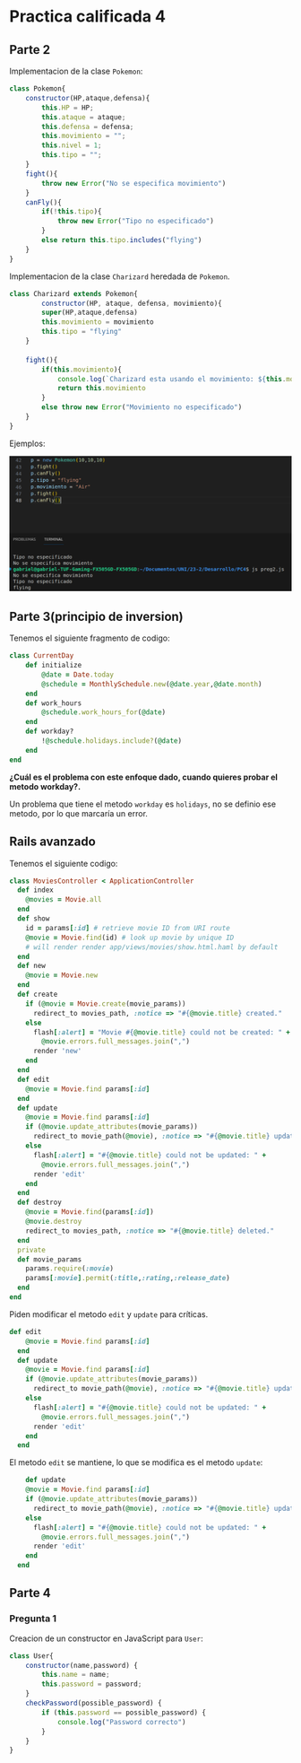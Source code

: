 # Practica calificada 4
## Parte 2
Implementacion de la clase `Pokemon`:

```js
class Pokemon{
    constructor(HP,ataque,defensa){
        this.HP = HP;
        this.ataque = ataque;
        this.defensa = defensa;
        this.movimiento = "";
        this.nivel = 1;
        this.tipo = "";
    }
    fight(){
        throw new Error("No se especifica movimiento")
    }
    canFly(){
        if(!this.tipo){
            throw new Error("Tipo no especificado")
        }
        else return this.tipo.includes("flying")
    }
}
```

Implementacion de la clase `Charizard` heredada de `Pokemon`.

```js
class Charizard extends Pokemon{
        constructor(HP, ataque, defensa, movimiento){
        super(HP,ataque,defensa)
        this.movimiento = movimiento
        this.tipo = "flying"
    }

    fight(){
        if(this.movimiento){
            console.log(`Charizard esta usando el movimiento: ${this.movimiento}`)
            return this.movimiento
        }
        else throw new Error("Movimiento no especificado")
    }
}
```

Ejemplos:

![](https://github.com/GaboYR/PracticaCalificada4-CC3S2/blob/main/images/pokemon.png)
## Parte 3(principio de inversion)

Tenemos el siguiente fragmento de codigo:

```ruby
class CurrentDay
    def initialize
        @date = Date.today
        @schedule = MonthlySchedule.new(@date.year,@date.month)
    end
    def work_hours
        @schedule.work_hours_for(@date)
    end
    def workday?
        !@schedule.holidays.include?(@date)
    end
end
```

**¿Cuál es el problema con este enfoque dado, cuando quieres probar el metodo workday?.**

Un problema que tiene el metodo `workday` es `holidays`, no se definio ese metodo, por lo que marcaría un error.

## Rails avanzado

Tenemos el siguiente codigo:

```ruby
class MoviesController < ApplicationController
  def index
    @movies = Movie.all
  end
  def show
    id = params[:id] # retrieve movie ID from URI route
    @movie = Movie.find(id) # look up movie by unique ID
    # will render render app/views/movies/show.html.haml by default
  end
  def new
    @movie = Movie.new
  end 
  def create
    if (@movie = Movie.create(movie_params))
      redirect_to movies_path, :notice => "#{@movie.title} created."
    else
      flash[:alert] = "Movie #{@movie.title} could not be created: " +
        @movie.errors.full_messages.join(",")
      render 'new'
    end
  end
  def edit
    @movie = Movie.find params[:id]
  end
  def update
    @movie = Movie.find params[:id]
    if (@movie.update_attributes(movie_params))
      redirect_to movie_path(@movie), :notice => "#{@movie.title} updated."
    else
      flash[:alert] = "#{@movie.title} could not be updated: " +
        @movie.errors.full_messages.join(",")
      render 'edit'
    end
  end
  def destroy
    @movie = Movie.find(params[:id])
    @movie.destroy
    redirect_to movies_path, :notice => "#{@movie.title} deleted."
  end
  private
  def movie_params
    params.require(:movie)
    params[:movie].permit(:title,:rating,:release_date)
  end
end

```

Piden modificar el metodo `edit` y `update` para críticas.

```ruby
def edit
    @movie = Movie.find params[:id]
  end
  def update
    @movie = Movie.find params[:id]
    if (@movie.update_attributes(movie_params))
      redirect_to movie_path(@movie), :notice => "#{@movie.title} updated."
    else
      flash[:alert] = "#{@movie.title} could not be updated: " +
        @movie.errors.full_messages.join(",")
      render 'edit'
    end
  end
```

El metodo `edit` se mantiene, lo que se modifica es el metodo `update`:
```ruby
    def update
    @movie = Movie.find params[:id]
    if (@movie.update_attributes(movie_params))
      redirect_to movie_path(@movie), :notice => "#{@movie.title} updated."
    else
      flash[:alert] = "#{@movie.title} could not be updated: " +
        @movie.errors.full_messages.join(",")
      render 'edit'
    end
  end
```

## Parte 4
### Pregunta 1

Creacion de un constructor en JavaScript para `User`:
```js
class User{
    constructor(name,password) {
        this.name = name;
        this.password = password;
    }
    checkPassword(possible_password) {
        if (this.password == possible_password) {
            console.log("Password correcto")
        }
    }
}
```
